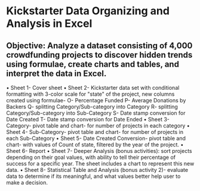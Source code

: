 # Kickstarter Data Organizing and Analysis in Excel

  ## Objective: Analyze a dataset consisting of 4,000 crowdfunding projects to discover hidden trends using formulae, create charts and tables, and interpret the data in Excel.
  
•	Sheet 1- Cover sheet
•	Sheet 2- Kickstarter data set with conditional formatting with 3-color scale for "state" of the project, new columns created using formulae- 
    O- Percentage Funded
    P- Average Donations by Backers
    Q- splitting Category/Sub-category into Category
    R- splitting Category/Sub-category into Sub-Category
    S- Date stamp conversion for Date Created
    T- Date stamp conversion for Date Ended
•	Sheet 3- Category- pivot table and chart- for number of projects in each category
•	Sheet 4- Sub-Category- pivot table and chart- for number of projects in each Sub-Category
•	Sheet 5- Date Created Conversion- pivot table and chart- with values of Count of state, filtered by the year of the project.
•	Sheet 6- Report
•	Sheet 7- Deeper Analysis (bonus activities): sort projects depending on their goal values, with ability to tell their percentage of success for a       specific year. The sheet includes a chart to represent this new data.
•	Sheet 8- Statistical Table and Analysis (bonus activity 2)- evaluate data to determine if its meaningful, and what values better help user to make a     decision.
